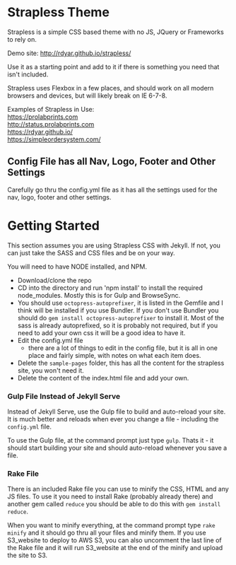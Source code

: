 # Strapless Theme

Strapless is a simple CSS based theme with no JS, JQuery or Frameworks to rely on.

Demo site: http://rdyar.github.io/strapless/

Use it as a starting point and add to it if there is something you need that isn't included.

Strapless uses Flexbox in a few places, and should work on all modern browsers and devices, but will likely break on IE 6-7-8.

Examples of Strapless in Use:  
https://prolabprints.com  
http://status.prolabprints.com  
https://rdyar.github.io/  
https://simpleordersystem.com/  

## Config File has all Nav, Logo, Footer and Other Settings

Carefully go thru the config.yml file as it has all the settings used for the nav, logo, footer and other settings.

# Getting Started

This section assumes you are using Strapless CSS with Jekyll. If not, you can just take the SASS and CSS files and be on your way.

You will need to have NODE installed, and NPM.

- Download/clone the repo
- CD into the directory and run 'npm install' to install the required node_modules. Mostly this is for Gulp and BrowseSync.
- You should use `octopress-autoprefixer`, it is listed in the Gemfile and I think will be installed if you use Bundler. If you don't use Bundler you should do `gem install octopress-autoprefixer` to install it. Most of the sass is already autoprefixed, so it is probably not required, but if you need to add your own css it will be a good idea to have it.
- Edit the config.yml file
	- there are a lot of things to edit in the config file, but it is all in one place and fairly simple, with notes on what each item does.
- Delete the `sample-pages` folder, this has all the content for the strapless site, you won't need it.
- Delete the content of the index.html file and add your own.

### Gulp File Instead of Jekyll Serve

Instead of Jekyll Serve, use the Gulp file to build and auto-reload your site. It is much better and reloads when ever you change a file - including the `config.yml` file.

To use the Gulp file, at the command prompt just type `gulp`. Thats it - it should start building your site and should auto-reload whenever you save a file.

### Rake File

There is an included Rake file you can use to minify the CSS, HTML and any JS files. To use it you need to install Rake (probably already there) and another gem called `reduce` you should be able to do this with `gem install reduce`.

When you want to minify everything, at the command prompt type `rake minify` and it should go thru all your files and minify them. If you use S3_website to deploy to AWS S3, you can also uncomment the last line of the Rake file and it will run S3_website at the end of the minify and upload the site to S3.
